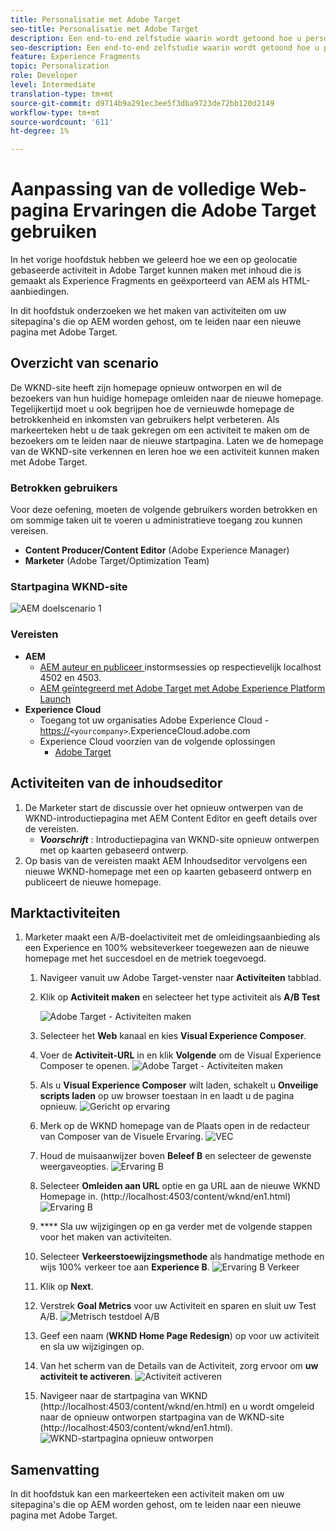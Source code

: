 ```yaml
---
title: Personalisatie met Adobe Target
seo-title: Personalisatie met Adobe Target
description: Een end-to-end zelfstudie waarin wordt getoond hoe u persoonlijke ervaringen kunt creëren en leveren met Adobe Target.
seo-description: Een end-to-end zelfstudie waarin wordt getoond hoe u persoonlijke ervaringen kunt creëren en leveren met Adobe Target.
feature: Experience Fragments
topic: Personalization
role: Developer
level: Intermediate
translation-type: tm+mt
source-git-commit: d9714b9a291ec3ee5f3dba9723de72bb120d2149
workflow-type: tm+mt
source-wordcount: '611'
ht-degree: 1%

---
```



# Aanpassing van de volledige Web-pagina Ervaringen die Adobe Target gebruiken

In het vorige hoofdstuk hebben we geleerd hoe we een op geolocatie gebaseerde activiteit in Adobe Target kunnen maken met inhoud die is gemaakt als Experience Fragments en geëxporteerd van AEM als HTML-aanbiedingen.

In dit hoofdstuk onderzoeken we het maken van activiteiten om uw sitepagina&#39;s die op AEM worden gehost, om te leiden naar een nieuwe pagina met Adobe Target.

## Overzicht van scenario

De WKND-site heeft zijn homepage opnieuw ontworpen en wil de bezoekers van hun huidige homepage omleiden naar de nieuwe homepage. Tegelijkertijd moet u ook begrijpen hoe de vernieuwde homepage de betrokkenheid en inkomsten van gebruikers helpt verbeteren. Als markeerteken hebt u de taak gekregen om een activiteit te maken om de bezoekers om te leiden naar de nieuwe startpagina. Laten we de homepage van de WKND-site verkennen en leren hoe we een activiteit kunnen maken met Adobe Target.

### Betrokken gebruikers

Voor deze oefening, moeten de volgende gebruikers worden betrokken en om sommige taken uit te voeren u administratieve toegang zou kunnen vereisen.

* **Content Producer/Content Editor**  (Adobe Experience Manager)
* **Marketer**  (Adobe Target/Optimization Team)

### Startpagina WKND-site

![AEM doelscenario 1](assets/personalization-use-case-2/aem-target-use-case-2.png)

### Vereisten

* **AEM**
   * [AEM auteur en publiceer ](./implementation.md#getting-aem) instormsessies op respectievelijk localhost 4502 en 4503.
   * [AEM geïntegreerd met Adobe Target met Adobe Experience Platform Launch](./using-launch-adobe-io.md#aem-target-using-launch-by-adobe)
* **Experience Cloud**
   * Toegang tot uw organisaties Adobe Experience Cloud - <https://>`<yourcompany>`.ExperienceCloud.adobe.com
   * Experience Cloud voorzien van de volgende oplossingen
      * [Adobe Target](https://experiencecloud.adobe.com)

## Activiteiten van de inhoudseditor

1. De Marketer start de discussie over het opnieuw ontwerpen van de WKND-introductiepagina met AEM Content Editor en geeft details over de vereisten.
   * ***Voorschrift*** : Introductiepagina van WKND-site opnieuw ontwerpen met op kaarten gebaseerd ontwerp.
2. Op basis van de vereisten maakt AEM Inhoudseditor vervolgens een nieuwe WKND-homepage met een op kaarten gebaseerd ontwerp en publiceert de nieuwe homepage.

## Marktactiviteiten

1. Marketer maakt een A/B-doelactiviteit met de omleidingsaanbieding als een Experience en 100% websiteverkeer toegewezen aan de nieuwe homepage met het succesdoel en de metriek toegevoegd.
   1. Navigeer vanuit uw Adobe Target-venster naar **Activiteiten** tabblad.
   2. Klik op **Activiteit maken** en selecteer het type activiteit als **A/B Test**

      ![Adobe Target - Activiteiten maken](assets/personalization-use-case-2/create-ab-activity.png)
   3. Selecteer het **Web** kanaal en kies **Visual Experience Composer**.
   4. Voer de **Activiteit-URL** in en klik **Volgende** om de Visual Experience Composer te openen.
      ![Adobe Target - Activiteiten maken](assets/personalization-use-case-2/create-activity-ab-name.png)
   5. Als u **Visual Experience Composer** wilt laden, schakelt u **Onveilige scripts laden** op uw browser toestaan in en laadt u de pagina opnieuw.
      ![Gericht op ervaring](assets/personalization-use-case-1/load-unsafe-scripts.png)
   6. Merk op de WKND homepage van de Plaats open in de redacteur van Composer van de Visuele Ervaring.
      ![VEC](assets/personalization-use-case-2/vec.png)
   7. Houd de muisaanwijzer boven **Beleef B** en selecteer de gewenste weergaveopties.
      ![Ervaring B](assets/personalization-use-case-2/redirect-url.png)
   8. Selecteer **Omleiden aan URL** optie en ga URL aan de nieuwe WKND Homepage in. (http://localhost:4503/content/wknd/en1.html)
      ![Ervaring B](assets/personalization-use-case-2/redirect-url-2.png)
   9. **** Sla uw wijzigingen op en ga verder met de volgende stappen voor het maken van activiteiten.
   10. Selecteer **Verkeerstoewijzingsmethode** als handmatige methode en wijs 100% verkeer toe aan **Experience B**.
      ![Ervaring B Verkeer](assets/personalization-use-case-2/traffic.png)
   11. Klik op **Next**.
   12. Verstrek **Goal Metrics** voor uw Activiteit en sparen en sluit uw Test A/B.
      ![Metrisch testdoel A/B](assets/personalization-use-case-2/goal-metric.png)
   13. Geef een naam (**WKND Home Page Redesign**) op voor uw activiteit en sla uw wijzigingen op.
   14. Van het scherm van de Details van de Activiteit, zorg ervoor om **uw activiteit te activeren**.
      ![Activiteit activeren](assets/personalization-use-case-2/ab-activate.png)
   15. Navigeer naar de startpagina van WKND (http://localhost:4503/content/wknd/en.html) en u wordt omgeleid naar de opnieuw ontworpen startpagina van de WKND-site (http://localhost:4503/content/wknd/en1.html).
      ![WKND-startpagina opnieuw ontworpen](assets/personalization-use-case-2/WKND-home-page-redesign.png)

## Samenvatting

In dit hoofdstuk kan een markeerteken een activiteit maken om uw sitepagina&#39;s die op AEM worden gehost, om te leiden naar een nieuwe pagina met Adobe Target.

